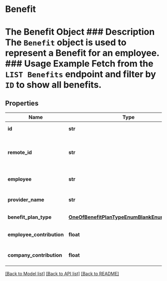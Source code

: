 # Benefit

# The Benefit Object ### Description The `Benefit` object is used to represent a Benefit for an employee.  ### Usage Example Fetch from the `LIST Benefits` endpoint and filter by `ID` to show all benefits.
## Properties
Name | Type | Description | Notes
------------ | ------------- | ------------- | -------------
**id** | **str** |  | [optional] [readonly] 
**remote_id** | **str** | The third-party API ID of the matching object. | [optional] 
**employee** | **str** | The employee on the plan. | [optional] 
**provider_name** | **str** | The name of the benefit provider. | [optional] 
**benefit_plan_type** | [**OneOfBenefitPlanTypeEnumBlankEnumNullEnum**](OneOfBenefitPlanTypeEnumBlankEnumNullEnum.md) | The type of benefit plan | [optional] 
**employee_contribution** | **float** | The employee&#39;s contribution. | [optional] 
**company_contribution** | **float** | The company&#39;s contribution. | [optional] 

[[Back to Model list]](../README.md#documentation-for-models) [[Back to API list]](../README.md#documentation-for-api-endpoints) [[Back to README]](../README.md)


